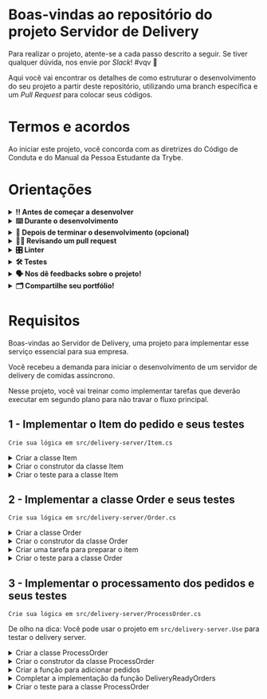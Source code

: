 # Boas-vindas ao repositório do projeto Servidor de Delivery

Para realizar o projeto, atente-se a cada passo descrito a seguir. Se tiver qualquer dúvida, nos envie por _Slack_! #vqv 🚀

Aqui você vai encontrar os detalhes de como estruturar o desenvolvimento do seu projeto a partir deste repositório, utilizando uma branch específica e um _Pull Request_ para colocar seus códigos.

# Termos e acordos

Ao iniciar este projeto, você concorda com as diretrizes do Código de Conduta e do Manual da Pessoa Estudante da Trybe.

# Orientações

<details>
  <summary><strong>‼️ Antes de começar a desenvolver</strong></summary><br />

  1. Clone o repositório

  - Use o comando: `git clone git@github.com:tryber/acc-csharp-0x-project-delivery-server.git`.
  - Entre na pasta do repositório que você acabou de clonar:
    - `cd acc-csharp-0x-project-delivery-server`

  2. Instale as dependências
  
  - Entre na pasta `src/`.
  - Execute o comando: `dotnet restore`.
  
  3. Crie uma branch a partir da branch `master`

  - Verifique se você está na branch `master`
    - Exemplo: `git branch`
  - Se não estiver, mude para a branch `master`
    - Exemplo: `git checkout master`
  - Agora crie uma branch à qual você vai submeter os `commits` do seu projeto
    - Você deve criar uma branch no seguinte formato: `nome-de-usuario-nome-do-projeto`
    - Exemplo: `git checkout -b joaozinho-acc-csharp-0x-project-delivery-server`

  4. Adicione as mudanças ao _stage_ do Git e faça um `commit`

  - Verifique que as mudanças ainda não estão no _stage_
    - Exemplo: `git status` (deve aparecer listada a pasta _joaozinho_ em vermelho)
  - Adicione o novo arquivo ao _stage_ do Git
    - Exemplo:
      - `git add .` (adicionando todas as mudanças - _que estavam em vermelho_ - ao stage do Git)
      - `git status` (deve aparecer listado o arquivo _joaozinho/README.md_ em verde)
  - Faça o `commit` inicial
    - Exemplo:
      - `git commit -m 'iniciando o projeto x'` (fazendo o primeiro commit)
      - `git status` (deve aparecer uma mensagem tipo essa: _nothing to commit_ )

  5. Adicione a sua branch com o novo `commit` ao repositório remoto

  - Usando o exemplo anterior: `git push -u origin joaozinho-acc-csharp-0x-project-delivery-server`

  6. Crie um novo `Pull Request` _(PR)_

  - Vá até a página de _Pull Requests_ do [repositório no GitHub](https://github.com/tryber/acc-csharp-0x-project-delivery-server/pulls)
  - Clique no botão verde _"New pull request"_
  - Clique na caixa de seleção _"Compare"_ e escolha a sua branch **com atenção**
  - Coloque um título para a sua _Pull Request_
    - Exemplo: _"Cria tela de busca"_
  - Clique no botão verde _"Create pull request"_
  - Adicione uma descrição para o _Pull Request_ e clique no botão verde _"Create pull request"_
  - **Não se preocupe em preencher mais nada por enquanto!**
  - Volte até a [página de _Pull Requests_ do repositório](https://github.com/tryber/acc-csharp-0x-project-delivery-server/pulls) e confira que o seu _Pull Request_ está criado

</details>

<details>
  <summary><strong>⌨️ Durante o desenvolvimento</strong></summary><br/>

  - Faça `commits` das alterações que você fizer no código regularmente.

  - Lembre-se sempre, após um (ou alguns) `commits`, de atualizar o repositório remoto.

  - Os comandos que você utilizará com mais frequência são:
    1. `git status` _(para verificar o que está em vermelho - fora do stage - e o que está em verde - no stage)_
    2. `git add` _(para adicionar arquivos ao stage do Git)_
    3. `git commit` _(para criar um commit com os arquivos que estão no stage do Git)_
    4. `git push -u origin nome-da-branch` _(para enviar o commit para o repositório remoto na primeira vez que fizer o `push` de uma nova branch)_
    5. `git push` _(para enviar o commit para o repositório remoto após o passo anterior)_

</details>

<details>
  <summary><strong>🤝 Depois de terminar o desenvolvimento (opcional)</strong></summary><br/>

  Para sinalizar que o seu projeto está pronto para o _"Code Review"_, faça o seguinte:

  - Vá até a página **DO SEU** _Pull Request_, adicione a label de _"code-review"_ e marque seus colegas:

    - No menu à direita, clique no _link_ **"Labels"** e escolha a _label_ **code-review**;

    - No menu à direita, clique no _link_ **"Assignees"** e escolha **o seu usuário**;

    - No menu à direita, clique no _link_ **"Reviewers"** e digite `students`, selecione o time `tryber/students-sd-0x`.

  Caso tenha alguma dúvida, [aqui tem um video explicativo](https://vimeo.com/362189205).

</details>

<details>
  <summary><strong>🕵🏿 Revisando um pull request</strong></summary><br />

  Use o conteúdo sobre [Code Review](https://app.betrybe.com/course/real-life-engineer/code-review) para te ajudar a revisar os _Pull Requests_.

</details>

<details>
  <summary><strong>🎛 Linter</strong></summary><br />

  Usaremos o [NetAnalyzer](https://docs.microsoft.com/pt-br/dotnet/fundamentals/code-analysis/overview) para fazer a análise estática do seu código.

  Este projeto já vem com as dependências relacionadas ao _linter_ configuradas no arquivo `.csproj`.

  O analisador já é instalado pelo plugin da `Microsoft C#` no `VSCode`. Para isso, basta fazer o download do [plugin](https://marketplace.visualstudio.com/items?itemName=ms-dotnettools.csharp) e instalá-lo.
</details>

<details>
  <summary><strong>🛠 Testes</strong></summary><br />

  O .NET já possui sua própria plataforma de testes.
  
  Este projeto já vem configurado e com suas dependências.

  ### Executando todos os testes

  Para executar os testes com o .NET, execute o comando dentro do diretório do seu projeto `src/<project>` ou de seus testes `src/<project>.Test`!

  ```
  dotnet test
  ```

  ### Executando um teste específico

  Para executar um teste expecífico, basta executar o comando `dotnet test --filter Name~TestMethod1`.

  :warning: **Importante:** o comando irá executar testes cujo nome contém `TestMethod1`.

  :warning: **O avaliador automático não necessariamente avalia seu projeto na ordem em que os requisitos aparecem no readme. Isso acontece para deixar o processo de avaliação mais rápido. Então, não se assuste se isso acontecer, ok?**

  ### Outras opções para testes
  - Algumas opções que podem lhe ajudar são:
    -  `-?|-h|--help`: exibem a descrição completa de como utilizar o comando.
    -  `-t|--list-tests`: lista todos os testes, ao invés de executá-los.
    -  `-v|--verbosity <LEVEL>`: define o nível de detalhe na resposta dos testes.
      - `q | quiet`
      - `m | minimal`
      - `n | normal`
      - `d | detailed`
      - `diag | diagnostic`
      - Exemplo de uso: 
         ```
           dotnet test -v diag
         ```
         ou
         ```            
           dotnet test --verbosity=diagnostic
         ``` 
</details>

<details>
  <summary><strong>🗣 Nos dê feedbacks sobre o projeto!</strong></summary><br />

Ao finalizar e submeter o projeto, não se esqueça de avaliar sua experiência preenchendo o formulário. 
**Leva menos de 3 minutos!**

[FORMULÁRIO DE AVALIAÇÃO DE PROJETO](https://be-trybe.typeform.com/to/PsefzL2e)

</details>

<details>
  <summary><strong>🗂 Compartilhe seu portfólio!</strong></summary><br />

  Você sabia que o LinkedIn é a principal rede social profissional e que compartilhar aprendizados lá é muito importante para quem deseja construir uma carreira de sucesso? Compartilhe este projeto no seu LinkedIn, marque o perfil da Trybe (@trybe) e mostre para a sua rede toda a sua evolução.

</details>

# Requisitos

Boas-vindas ao Servidor de Delivery, uma projeto para implementar esse serviço essencial para sua empresa.

Você recebeu a demanda para iniciar o desenvolvimento de um servidor de delivery de comidas assincrono.

Nesse projeto, você vai treinar como implementar tarefas que deverão executar em segundo plano para não travar o fluxo principal.

## 1 - Implementar o Item do pedido e seus testes
`Crie sua lógica em src/delivery-server/Item.cs`

<details>
  <summary>Criar a classe Item</summary><br />

Cada item deve ter:
- Uma variável **Name**, do tipo `string`
- Uma variável **Price**, do tipo `double`
- Uma variável **TimeToPrepare**, do tipo `int`
  
</details>

<details>
  <summary>Criar o construtor da classe Item</summary><br />

A classe Item deve receber os parâmetros Nome, Preço e Tempo de preparo por construtor e atribuir as variáveis da classe.
  
</details>

<details>
  <summary>Criar o teste para a classe Item</summary><br />

`Crie sua lógica em src/delivery-server.Test/TestReq1.cs`

Crie a verificação se a classe Item é criada corretamente.
  
</details>

## 2 - Implementar a classe Order e seus testes
`Crie sua lógica em src/delivery-server/Order.cs`

<details>
  <summary>Criar a classe Order</summary><br />

Cada Order deve ter:
- Uma variável **OrderItem**, do tipo `Item`
- Uma variável **Quantity**, do tipo `int`
- Uma variável **OrderPrice**, do tipo `double`
- Uma variável **IsReady**, do tipo `bool`
- Uma variável **IsSend**, do tipo `bool`
  
</details>

<details>
  <summary>Criar o construtor da classe Order</summary><br />

A classe Item deve receber os parâmetros orderItem, quantidade por construtor e atribuir as variáveis da classe.

O construtor deve calcular o preço do pedido, multiplicando o preço do item por sua quantidade.

O construtor deve definir as variáveis `IsReady` e IsSend como **falso**.

</details>

<details>
  <summary>Criar uma tarefa para preparar o item</summary><br />

Implemente a função `Process()`, que deverá esperar o **tempo de preparo do item * a quantidade**.
E só então alterar a variável `IsReady` para **verdadeiro**.

Essa tarefa é chamada no construtor da classe Order.

</details>

<details>
  <summary>Criar o teste para a classe Order</summary><br />

`Crie sua lógica em src/delivery-server.Test/TestReq2.cs`

Crie a verificação se a classe Item é criada corretamente.
  
</details>

## 3 - Implementar o processamento dos pedidos e seus testes
`Crie sua lógica em src/delivery-server/ProcessOrder.cs`

De olho na dica: Você pode usar o projeto em `src/delivery-server.Use` para testar o delivery server.

<details>
  <summary>Criar a classe ProcessOrder</summary><br />

Cada item deve ter:
- Uma variável **OrdersList**, do tipo `ArrayList`
- Uma variável **TimeToCheck**, do tipo `int`
  
</details>

<details>
  <summary>Criar o construtor da classe ProcessOrder</summary><br />

O construtor deve alterar a variável TimeToCheck para `1`.
  > Esse será o valor de espera para cada checagem
  
O construtor deve iniciar um novo ArrayList().

O construtor deve imprimir a string `"SERVER:> Controlador de delivery iniciado!"`.

Usaremos a biblioteca [`TimeSpan`](https://docs.microsoft.com/pt-br/dotnet/api/system.timespan?view=net-6.0) para executar uma tarefa a cada espaço de tempo.
</details>

<details>
  <summary>Criar a função para adicionar pedidos</summary><br />

Implemente a função `AddOrder()`

A função deve receber um Item e uma quantidade, então deve criar um objeto do tipo `Order` e adicionar ao array list.

Por fim, a função deve imprimir a string `$"SERVER:> 3 * arroz adicionados"`
  > para uma entrada: AddOrder(new Item("arroz", 1.0, 1000), 3);

</details>

<details>
  <summary>Completar a implementação da função DeliveryReadyOrders</summary><br />

A função deve ser executada a cada TimeToCheck segundos.
  > Já está implementado!

A cada tick de tempo, a função deve percorrer a lista de pedidos, e para cada pedido em que a variável **IsReady está verdadeira e ao mesmo tempo IsSend está falsa**
 > Deve imprimir a string `$"SERVER:> O pedido de {order.Quantity} {order.OrderItem.Name} no valor de {order.OrderPrice} Reais foi enviado!"`
 > e então alterar a variavel IsSend para verdadeira.

Se nenhum pedido for enviado naquele tick de tempo, a função deve imprimir a string `"SERVER:> Nenhum pedido está pronto para enviar!"`
  
</details>

<details>
  <summary>Criar o teste para a classe ProcessOrder</summary><br />

`Crie sua lógica em src/delivery-server.Test/TestReq3.cs`

Crie a verificação se a classe ProcessOrder é criada corretamente.

Crie a verificação se a função AddOrder adiciona um pedido corretamente.
  
</details>
